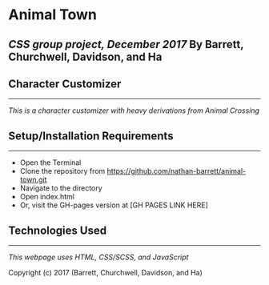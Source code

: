 # **Animal Town**
_CSS group project, December 2017_
By Barrett, Churchwell, Davidson, and Ha
---
## Character Customizer
---
_This is a character customizer with heavy derivations from Animal Crossing_

## Setup/Installation Requirements
---
- Open the Terminal
- Clone the repository from https://github.com/nathan-barrett/animal-town.git
- Navigate to the directory
- Open index.html
- Or, visit the GH-pages version at [GH PAGES LINK HERE]

## Technologies Used
---
_This webpage uses HTML, CSS/SCSS, and JavaScript_

Copyright (c) 2017 (Barrett, Churchwell, Davidson, and Ha)
